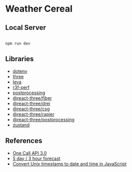 # Weather Cereal

## Local Server

```

npm run dev

```

## Libraries

- [dotenv](https://www.npmjs.com/package/dotenv)
- [three](https://threejs.org/)
- [leva](https://github.com/pmndrs/leva)
- [r3f-perf](https://github.com/utsuboco/r3f-perf)
- [postprocessing](https://pmndrs.github.io/postprocessing/public/docs/)
- [@react-three/fiber](https://r3f.docs.pmnd.rs/getting-started/introduction)
- [@react-three/drei](https://github.com/pmndrs/drei)
- [@react-three/csg](https://github.com/pmndrs/react-three-csg)
- [@react-three/rapier](https://github.com/pmndrs/react-three-rapier)
- [@react-three/postprocessing](https://react-postprocessing.docs.pmnd.rs/introduction)
- [zustand](https://zustand.docs.pmnd.rs/getting-started/introduction)

## References

- [One Call API 3.0](https://openweathermap.org/api/one-call-3)
- [5 day / 3 hour forecast](https://openweathermap.org/forecast5)
- [Convert Unix timestamp to date and time in JavaScript](https://sentry.io/answers/convert-unix-timestamp-to-date-and-time-in-javascript/)
